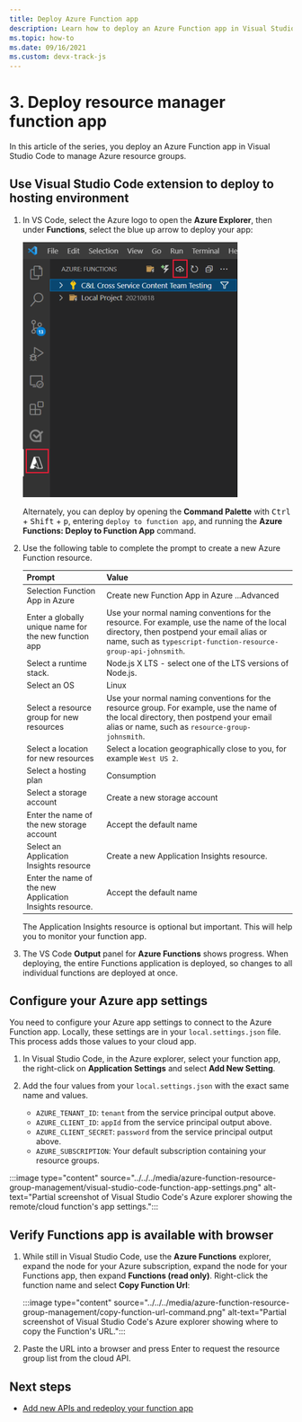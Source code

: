 ```yaml
---
title: Deploy Azure Function app
description: Learn how to deploy an Azure Function app in Visual Studio Code to manage Azure resource groups.
ms.topic: how-to
ms.date: 09/16/2021
ms.custom: devx-track-js
---
```


# 3. Deploy resource manager function app

In this article of the series, you deploy an Azure Function app in Visual Studio Code to manage Azure resource groups. 

## Use Visual Studio Code extension to deploy to hosting environment

1. In VS Code, select the Azure logo to open the **Azure Explorer**, then under **Functions**, select the blue up arrow to deploy your app:

    ![Deploy to Azure Functions command](../../../media/azure-function-resource-group-management/deploy-app.png)

    Alternately, you can deploy by opening the **Command Palette** with <kbd>Ctrl</kbd> + <kbd>Shift</kbd> + <kbd>p</kbd>, entering `deploy to function app`, and running the **Azure Functions: Deploy to Function App** command.

1. Use the following table to complete the prompt to create a new Azure Function resource.

    |Prompt|Value|
    |--|--|
    |Selection Function App in Azure|Create new Function App in Azure ...Advanced|
    |Enter a globally unique name for the new function app|Use your normal naming conventions for the resource. For example, use the name of the local directory, then postpend your email alias or name, such as `typescript-function-resource-group-api-johnsmith`.|
    |Select a runtime stack.|Node.js X LTS - select one of the LTS versions of Node.js.|
    |Select an OS|Linux|
    |Select a resource group for new resources|Use your normal naming conventions for the resource group. For example, use the name of the local directory, then postpend your email alias or name, such as `resource-group-johnsmith`.|
    |Select a location for new resources|Select a location geographically close to you, for example `West US 2`.|
    |Select a hosting plan|Consumption|
    |Select a storage account|Create a new storage account|
    |Enter the name of the new storage account|Accept the default name|
    |Select an Application Insights resource|Create a new Application Insights resource.|
    |Enter the name of the new Application Insights resource.|Accept the default name|

    The Application Insights resource is optional but important. This will help you to monitor your function app.

1. The VS Code **Output** panel for **Azure Functions** shows progress.  When deploying, the entire Functions application is deployed, so changes to all individual functions are deployed at once.

## Configure your Azure app settings

You need to configure your Azure app settings to connect to the Azure Function app. Locally, these settings are in your `local.settings.json` file. This process adds those values to your cloud app.

1. In Visual Studio Code, in the Azure explorer, select your function app, the right-click on **Application Settings** and select **Add New Setting**.
1. Add the four values from your `local.settings.json` with the exact same name and values.

   * `AZURE_TENANT_ID`: `tenant` from the service principal output above. 
   * `AZURE_CLIENT_ID`: `appId` from the service principal output above.
   * `AZURE_CLIENT_SECRET`: `password` from the service principal output above.
   * `AZURE_SUBSCRIPTION`: Your default subscription containing your resource groups. 

:::image type="content" source="../../../media/azure-function-resource-group-management/visual-studio-code-function-app-settings.png" alt-text="Partial screenshot of Visual Studio Code's Azure explorer showing the remote/cloud function's app settings.":::

## Verify Functions app is available with browser

1. While still in Visual Studio Code, use the **Azure Functions** explorer, expand the node for your Azure subscription, expand the node for your Functions app, then expand **Functions (read only)**. Right-click the function name and select **Copy Function Url**:

    :::image type="content" source="../../../media/azure-function-resource-group-management/copy-function-url-command.png" alt-text="Partial screenshot of Visual Studio Code's Azure explorer showing where to copy the Function's URL.":::

1. Paste the URL into a browser and press Enter to request the resource group list from the cloud API. 

## Next steps

* [Add new APIs and redeploy your function app](add-delete-functions-redeploy.md)